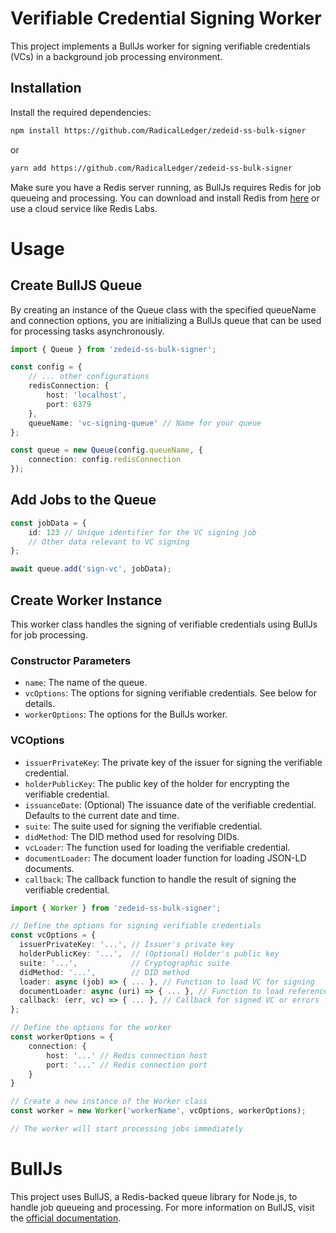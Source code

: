 # Verifiable Credential Signing Worker

This project implements a BullJs worker for signing verifiable credentials (VCs) in a background job processing environment.

## Installation

Install the required dependencies:

```bash
npm install https://github.com/RadicalLedger/zedeid-ss-bulk-signer
```

or

```bash
yarn add https://github.com/RadicalLedger/zedeid-ss-bulk-signer
```

Make sure you have a Redis server running, as BullJs requires Redis for job queueing and processing. You can download and install Redis from <a href="https://redis.io/downloads/" target="_blank">here</a> or use a cloud service like Redis Labs.

# Usage

## Create BullJS Queue

By creating an instance of the Queue class with the specified queueName and connection options, you are initializing a BullJs queue that can be used for processing tasks asynchronously.

```ts
import { Queue } from 'zedeid-ss-bulk-signer';

const config = {
    // ... other configurations
    redisConnection: {
        host: 'localhost',
        port: 6379
    },
    queueName: 'vc-signing-queue' // Name for your queue
};

const queue = new Queue(config.queueName, {
    connection: config.redisConnection
});
```

## Add Jobs to the Queue

```ts
const jobData = {
    id: 123 // Unique identifier for the VC signing job
    // Other data relevant to VC signing
};

await queue.add('sign-vc', jobData);
```

## Create Worker Instance

This worker class handles the signing of verifiable credentials using BullJs for job processing.

### Constructor Parameters

-   `name`: The name of the queue.
-   `vcOptions`: The options for signing verifiable credentials. See below for details.
-   `workerOptions`: The options for the BullJs worker.

### VCOptions

-   `issuerPrivateKey`: The private key of the issuer for signing the verifiable credential.
-   `holderPublicKey`: The public key of the holder for encrypting the verifiable credential.
-   `issuanceDate`: (Optional) The issuance date of the verifiable credential. Defaults to the current date and time.
-   `suite`: The suite used for signing the verifiable credential.
-   `didMethod`: The DID method used for resolving DIDs.
-   `vcLoader`: The function used for loading the verifiable credential.
-   `documentLoader`: The document loader function for loading JSON-LD documents.
-   `callback`: The callback function to handle the result of signing the verifiable credential.

```ts
import { Worker } from 'zedeid-ss-bulk-signer';

// Define the options for signing verifiable credentials
const vcOptions = {
  issuerPrivateKey: '...', // Issuer's private key
  holderPublicKey: '...',  // (Optional) Holder's public key
  suite: '...',            // Cryptographic suite
  didMethod: '...',        // DID method
  loader: async (job) => { ... }, // Function to load VC for signing
  documentLoader: async (uri) => { ... }, // Function to load referenced documents
  callback: (err, vc) => { ... }, // Callback for signed VC or errors
};

// Define the options for the worker
const workerOptions = {
    connection: {
        host: '...' // Redis connection host
        port: '...' // Redis connection port
    }
}

// Create a new instance of the Worker class
const worker = new Worker('workerName', vcOptions, workerOptions);

// The worker will start processing jobs immediately
```

# BullJs

This project uses BullJS, a Redis-backed queue library for Node.js, to handle job queueing and processing. For more information on BullJS, visit the <a href="https://github.com/OptimalBits/bull" target="_blank">official documentation</a>.
